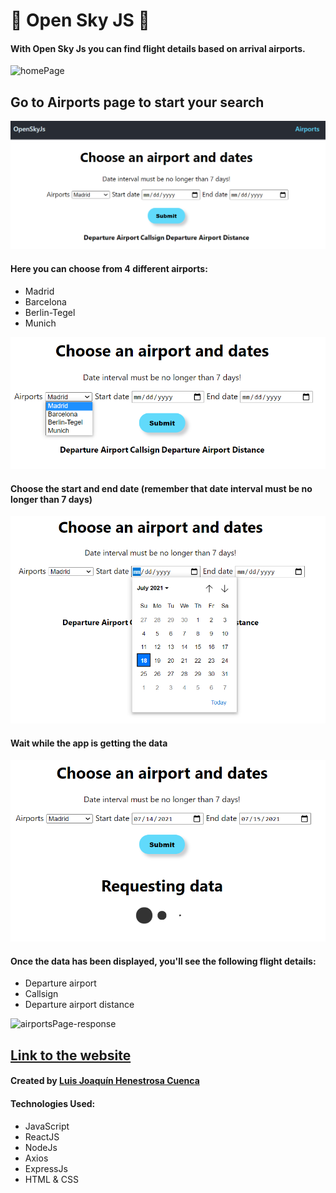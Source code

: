 # &#128747; Open Sky JS &#128748;

#### With Open Sky Js you can find flight details based on arrival airports.

![homePage](/images/readmeImages/homePage.png)

## Go to Airports page to start your search

![airportsPage](/images/airportsPage-general.png)

#### Here you can choose from 4 different airports:

- Madrid
- Barcelona
- Berlin-Tegel
- Munich

![airportsPage-airports](/images/airportsPage-airports.png)

#### Choose the start and end date (remember that date interval must be no longer than 7 days)

![airportsPage-dates](/images/airportsPage-dates.png)

#### Wait while the app is getting the data

![airportsPage-requesting](/images/airportsPage-requesting.png)

#### Once the data has been displayed, you'll see the following flight details:

- Departure airport
- Callsign
- Departure airport distance

![airportsPage-response](/images/airportsPage-response)

## **[Link to the website](https://openskyjs.netlify.app/)**

#### Created by [Luis Joaquín Henestrosa Cuenca](https://github.com/luisjhc)

#### Technologies Used:

- JavaScript
- ReactJS
- NodeJs
- Axios
- ExpressJs
- HTML & CSS
